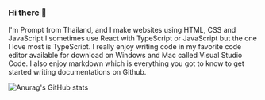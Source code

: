### Hi there 👋

I'm Prompt from Thailand, and I make websites using HTML, CSS and JavaScript I sometimes use React with TypeScript or JavaScript but the one I love most is TypeScript. I really enjoy writing code in my favorite code editor available for download on Windows and Mac called Visual Studio Code. I also enjoy markdown which is everything you got to know to get started writing documentations on Github.


![Anurag's GitHub stats](https://github-readme-stats.vercel.app/api?username=Prompt-bit&hide=contribs,prs)
